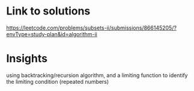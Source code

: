 # Link to solutions
https://leetcode.com/problems/subsets-ii/submissions/866145205/?envType=study-plan&id=algorithm-ii

# Insights
using backtracking/recursion algorithm, and a limiting function to identify the limiting condition (repeated numbers)
